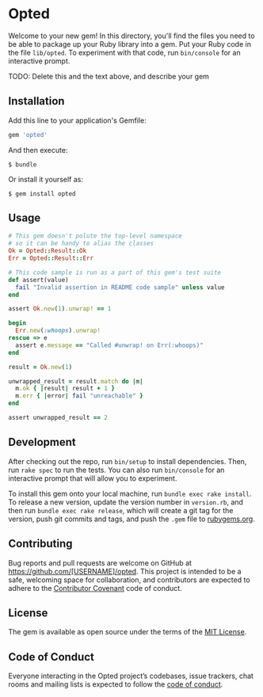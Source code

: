 # Opted

Welcome to your new gem! In this directory, you'll find the files you need to be able to package up your Ruby library into a gem. Put your Ruby code in the file `lib/opted`. To experiment with that code, run `bin/console` for an interactive prompt.

TODO: Delete this and the text above, and describe your gem

## Installation

Add this line to your application's Gemfile:

```ruby
gem 'opted'
```

And then execute:

    $ bundle

Or install it yourself as:

    $ gem install opted

## Usage

<!-- BEGIN CODE SAMPLE -->
```ruby
# This gem doesn't polute the top-level namespace
# so it can be handy to alias the classes
Ok = Opted::Result::Ok
Err = Opted::Result::Err

# This code sample is run as a part of this gem's test suite
def assert(value)
  fail "Invalid assertion in README code sample" unless value
end

assert Ok.new(1).unwrap! == 1

begin
  Err.new(:whoops).unwrap!
rescue => e
  assert e.message == "Called #unwrap! on Err(:whoops)"
end

result = Ok.new(1)

unwrapped_result = result.match do |m|
  m.ok { |result| result + 1 }
  m.err { |error| fail "unreachable" }
end

assert unwrapped_result == 2
```

## Development

After checking out the repo, run `bin/setup` to install dependencies. Then, run `rake spec` to run the tests. You can also run `bin/console` for an interactive prompt that will allow you to experiment.

To install this gem onto your local machine, run `bundle exec rake install`. To release a new version, update the version number in `version.rb`, and then run `bundle exec rake release`, which will create a git tag for the version, push git commits and tags, and push the `.gem` file to [rubygems.org](https://rubygems.org).

## Contributing

Bug reports and pull requests are welcome on GitHub at https://github.com/[USERNAME]/opted. This project is intended to be a safe, welcoming space for collaboration, and contributors are expected to adhere to the [Contributor Covenant](http://contributor-covenant.org) code of conduct.

## License

The gem is available as open source under the terms of the [MIT License](https://opensource.org/licenses/MIT).

## Code of Conduct

Everyone interacting in the Opted project’s codebases, issue trackers, chat rooms and mailing lists is expected to follow the [code of conduct](https://github.com/[USERNAME]/opted/blob/master/CODE_OF_CONDUCT.md).
